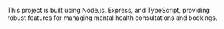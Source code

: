 This project is built using Node.js, Express, and TypeScript, providing robust features for managing mental health consultations and bookings.
